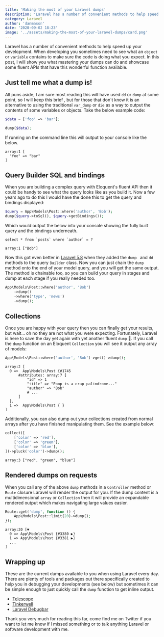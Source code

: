 ```yaml
---
title: 'Making the most of your Laravel dumps'
description: 'Laravel has a number of convenient methods to help speed up your development. In this post, I will show you the benefits of dump and some fluent APIs that have this wonderful function available.'
category: Laravel
author: 'danmason'
date: '2020-09-02 18:23'
image: '../assets/making-the-most-of-your-laravel-dumps/card.png'
---
```


Laravel has a number of convenient methods to help speed up your development. When developing you sometimes need to
see what an `object` or `variable` contains to make sure the code is doing what you expect. In this post, I will
show you what mastering your dumps can do and showcase some fluent APIs that have this wonderful function available.

<!--more-->

## Just tell me what a dump is!
All puns aside, I am sure most reading this will have used `dd` or `dump` at some point, so I will keep this brief
, but for those that don't know it is an alternative to using the traditional `var_dump` or `die` as a way to output
 the contents of some variables or objects. Take the below example code:

 ```php
$data = ['foo' => 'bar'];

dump($data);
 ```

If running on the command line this will output to your console like the below.
```shell script
array:1 [
  "foo" => "bar"
]
```

## Query Builder SQL and bindings
When you are building a complex query with Eloquent's fluent API then it could be handy to see what the query looks
like as you build it. Now a few years ago to do this I would have the done this to get the query and bindings displayed:

```php
$query = App\Models\Post::where('author', 'Bob');
dump($query->toSql(), $query->getBindings());
```

Which would output the below into your console showing the fully built query and the bindings underneath.
```shell script
select * from `posts` where `author` = ?

array:1 ["Bob"]
```

Now this got even better in [Laravel 5.8](https://laravel.com/docs/5.8/queries#debugging) when they added the `dump
` and `dd` methods to the query `Builder` class. Now you can just chain the `dump` method onto the end of your model
query, and you will get the same output. The method is chainable too, so you can build your query in stages and dump
at each stage if you really needed too.

 ```php
 App\Models\Post::where('author', 'Bob')
     ->dump()
     ->where('type', 'news')
     ->dump();
 ```

## Collections
Once you are happy with your query then you can finally get your results, but wait... oh no they are not what you were
expecting. Fortunately, Laravel is here to save the day yet again with yet another fluent `dump` :eyes:. If you call
the `dump` function on an Eloquent `Collection` you will see it output any array of models:

```php
App\Models\Post::where('author', 'Bob')->get()->dump();
```

```shell script
array:2 [
  0 =>  App\Models\Post {#1745
      #attributes: array:7 [
          "id" => 1
          "title" => "Poop is a crap palindrome..."
          "author" => "Bob"
          # ...
      ]
  },
  1 =>  App\Models\Post { }
]
```

Additionally, you can also dump out your collections created from normal arrays after you have finished manipulating
them. See the example below:

```php
collect([
    ['color' => 'red'],
    ['color' => 'green'],
    ['color' => 'blue'],
])->pluck('color')->dump();
```

```shell script
array:3 ["red", "green", "blue"]
```

## Rendered dumps on requests
When you call any of the above `dump` methods in a `Controller` method or `Route` closure Laravel will render the
output for you. If the dump content is a multidimensional `array` or `Collection` then it will provide an expandable
rendered output which makes navigating large values easier.

```php
Route::get('dump', function () {
    App\Models\Post::limit(20)->dump();
});
```

```shell script
array:20 [▼
  0 => App\Models\Post {#3380 ▶}
  1 => App\Models\Post {#3381 ▶}
  ...
]
```

## Wrapping up
These are the current dumps available to you when using Laravel every day. There are plenty of tools
and packages out there specifically created to help you in debugging your developments (see below) but sometimes it
can be simple enough to just quickly call the `dump` function to get inline output.

* [Telescope](https://github.com/laravel/telescope)
* [Tinkerwell](https://tinkerwell.app)
* [Laravel Debugbar](https://github.com/barryvdh/laravel-debugbar)

Thank you very much for reading this far, come find me on Twitter if you want to let me know if I missed something or
to talk anything Laravel or software development with me.
